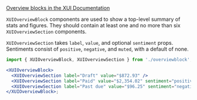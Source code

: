 <div class="xui-margin-vertical">
	<a href="../section-components-displayingdata-overviewblock.html" isDocLink>Overview blocks in the XUI Documentation</a>
</div>

`XUIOverviewBlock` components are used to show a top-level summary of stats and figures. They should contain at least one and no more than six `XUIOverviewSection` components.

`XUIOverviewSection` takes `label`, `value`, and optional `sentiment` props. Sentiments consist of `positive`, `negative`, and `muted`, with a default of none.

```jsx harmony
import { XUIOverviewBlock, XUIOverviewSection } from './overviewblock';

<XUIOverviewBlock>
  <XUIOverviewSection label="Draft" value="$872.93" />
  <XUIOverviewSection label="Paid" value="$2,354.02" sentiment="positive" />
  <XUIOverviewSection label="Past due" value="$96.25" sentiment="negative" />
</XUIOverviewBlock>;
```

